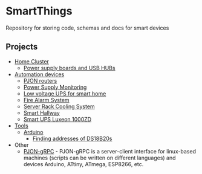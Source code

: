 # SmartThings

Repository for storing code, schemas and docs for smart devices

## Projects

- [Home Cluster](home-cluster) 
  - [Power supply boards and USB HUBs](home-cluster/power-supply-usb-hubs)
- [Automation devices](automation-devices)
  - [PJON routers](automation-devices/pjon-routers)
  - [Power Supply Monitoring](automation-devices/ps-monitoring)
  - [Low voltage UPS for smart home](automation-devices/smart-low-voltage-ups)
  - [Fire Alarm System](automation-devices/fire-alarm)
  - [Server Rack Cooling System](automation-devices/server-rack-cooling)
  - [Smart Hallway](automation-devices/smart-hallway)
  - [Smart UPS Luxeon 1000ZD](automation-devices/smart-ups-luxeon)
- [Tools](tools)
  - [Arduino](tools/arduino)
    - [Finding addresses of DS18B20s](tools/arduino/ds18b20-find-addr)
- Other
  - [PJON-gRPC](https://github.com/Halytskyi/PJON-gRPC) - PJON-gRPC is a server-client interface for linux-based machines (scripts can be written on different languages) and devices Arduino, ATtiny, ATmega, ESP8266, etc.
